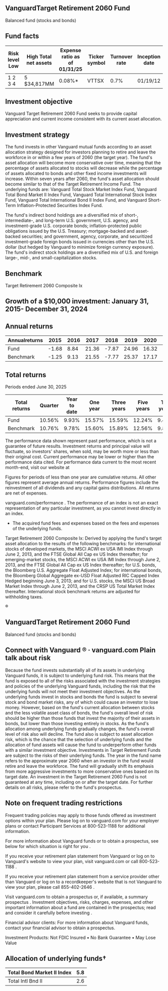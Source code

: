 ## VanguardTarget Retirement 2060 Fund

Balanced fund (stocks and bonds)

## Fund facts

| Risk level Low   | High Total net assets   | Expense ratio as of 01/31/25   | Ticker symbol   | Turnover rate   | Inception date   |   Fund number |
|------------------|-------------------------|--------------------------------|-----------------|-----------------|------------------|---------------|
| 1 2 3 4          | 5 $34,817MM             | 0.08%*                         | VTTSX           | 0.7%            | 01/19/12         |          1691 |

## Investment objective

Vanguard Target Retirement 2060 Fund seeks to provide capital appreciation and current income consistent with its current asset allocation.

## Investment strategy

The fund invests in other Vanguard mutual funds according to an asset allocation strategy designed for investors planning to retire and leave the workforce in or within a few years of 2060 (the target year). The fund's asset allocation will become more conservative over time, meaning that the percentage of assets allocated to stocks will decrease while the percentage of assets allocated to bonds and other fixed income investments will increase. Within seven years after 2060, the fund's asset allocation should become similar to that of the Target Retirement Income Fund. The underlying funds are: Vanguard Total Stock Market Index Fund, Vanguard Total Bond Market II Index Fund, Vanguard Total International Stock Index Fund, Vanguard Total International Bond II Index Fund, and Vanguard Short-Term Inflation-Protected Securities Index Fund.

The fund's indirect bond holdings are a diversified mix of short-, intermediate-, and long-term U.S. government, U.S. agency, and investment-grade U.S. corporate bonds; inflation-protected public obligations issued by the U.S. Treasury; mortgage-backed and asset-backed securities; and government, agency, corporate, and securitized investment-grade foreign bonds issued in currencies other than the U.S. dollar (but hedged by Vanguard to minimize foreign currency exposure). The fund's indirect stock holdings are a diversified mix of U.S. and foreign large-, mid-, and small-capitalization stocks.

## Benchmark

Target Retirement 2060 Composite Ix

## Growth of a $10,000 investment:  January 31, 2015-  December 31, 2024

<!-- image -->

## Annual returns

<!-- image -->

| Annualreturns   |   2015 |   2016 |   2017 |   2018 |   2019 |   2020 |   2021 |   2022 |   2023 |   2024 |
|-----------------|--------|--------|--------|--------|--------|--------|--------|--------|--------|--------|
| Fund            |  -1.68 |   8.84 |  21.36 |  -7.87 |  24.96 |  16.32 |  16.44 | -17.46 |  20.18 |  14.63 |
| Benchmark       |  -1.25 |   9.13 |  21.55 |  -7.77 |  25.37 |  17.17 |  16.75 | -17.07 |  20.47 |  14.92 |

## Total returns

Periods ended June 30, 2025

| Total returns   | Quarter   | Year to date   | One year   | Three years   | Five years   | Ten years   |
|-----------------|-----------|----------------|------------|---------------|--------------|-------------|
| Fund            | 10.56%    | 9.93%          | 15.57%     | 15.59%        | 12.24%       | 9.47%       |
| Benchmark       | 10.76%    | 9.78%          | 15.60%     | 15.89%        | 12.56%       | 9.80%       |

The performance data shown represent past performance, which is not a guarantee of future results. Investment returns and principal value will fluctuate, so investors' shares, when sold, may be worth more or less than their original cost. Current performance may be lower or higher than the performance data cited. For performance data current to the most recent month-end, visit our website at

Figures for periods of less than one year are cumulative returns. All other figures represent average annual returns. Performance figures include the reinvestment of all dividends and any capital gains distributions. All returns are net of expenses.

vanguard.com/performance  . The performance of an index is not an exact representation of any particular investment, as you cannot invest directly in an index.

* The acquired fund fees and expenses based on the fees and expenses of the underlying funds.

Target Retirement 2060 Composite Ix: Derived by applying the fund's target asset allocation to the results of the following benchmarks: for international stocks of developed markets, the MSCI ACWI ex USA IMI Index through June 2, 2013, and the FTSE Global All Cap ex US Index thereafter; for emerging-market stocks, the MSCI ACWI ex USA IMI Index through June 2, 2013, and the FTSE Global All Cap ex US Index thereafter; for U.S. bonds, the Bloomberg U.S. Aggregate Float Adjusted Index; for international bonds, the Bloomberg Global Aggregate ex-USD Float Adjusted RIC Capped Index Hedged beginning June 3, 2013; and for U.S. stocks, the MSCI US Broad Market Index through June 2, 2013, and the CRSP US Total Market Index thereafter. International stock benchmark returns are adjusted for withholding taxes.

®

<!-- image -->

## VanguardTarget Retirement 2060 Fund

Balanced fund (stocks and bonds)

## Connect with Vanguard   ® ·    vanguard.com Plain talk about risk

Because the fund invests substantially all of its assets in underlying Vanguard funds, it is subject to underlying fund risk. This means that the fund is exposed to all of the risks associated with the investment strategies and policies of the underlying Vanguard funds, including the risk that the underlying funds will not meet their investment objectives. As the underlying funds invest in stocks and bonds the fund is subject to several stock and bond market risks, any of which could cause an investor to lose money. However, based on the fund's current allocation between stocks and the less volatile asset class of bonds, the fund's overall level of risk should be higher than those funds that invest the majority of their assets in bonds, but lower than those investing entirely in stocks. As the fund's allocation among underlying funds gradually changes, the fund's overall level of risk also will decline. The fund also is subject to asset allocation risk, which is the chance that the selection of underlying funds and the allocation of fund assets will cause the fund to underperform other funds with a similar investment objective. Investments in Target Retirement Funds are subject to the risks of their underlying funds. The year in the fund name refers to the approximate year 2060 when an investor in the fund would retire and leave the workforce. The fund will gradually shift its emphasis from more aggressive investments to more conservative ones based on its target date. An investment in the Target Retirement 2060 Fund is not guaranteed at any time, including on or after the target date. For further details on all risks, please refer to the fund's prospectus.

## Note on frequent trading restrictions

Frequent trading policies may apply to those funds offered as investment options within your plan. Please log on to   vanguard.com for your employer plans or contact Participant Services at 800-523-1188 for additional information.

For more information about Vanguard funds or to obtain a prospectus, see below for which situation is right for you .

If you receive your retirement plan statement from Vanguard or log on to Vanguard's website to view your plan, visit vanguard.com or call 800-523-1188 .

If you receive your retirement plan statement from a service provider other than Vanguard or log on to a recordkeeper's website that is not Vanguard to view your plan, please call 855-402-2646 .

Visit vanguard.com to obtain a prospectus or, if available, a summary prospectus . Investment objectives, risks, charges, expenses, and other important information about a fund are contained in the prospectus; read and consider it carefully before investing .

Financial advisor clients: For more information about Vanguard funds, contact your financial advisor to obtain a prospectus.

Investment Products: Not FDIC Insured • No Bank Guarantee • May Lose Value

## Allocation of underlying funds†

<!-- image -->

<!-- image -->

| Total Bond Market II Index   |   5.8 |
|------------------------------|-------|
| Total Intl Bnd II            |   2.6 |
